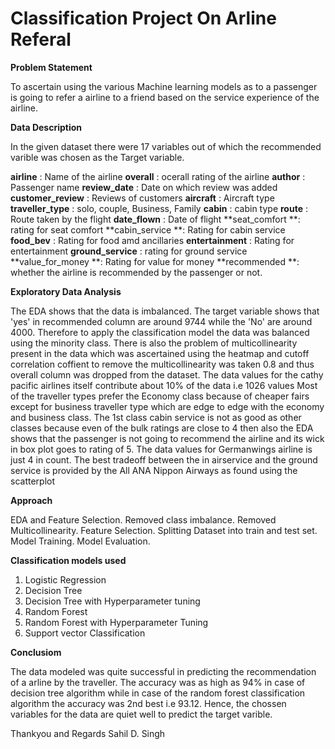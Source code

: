# Classification Project On Arline Referal

**Problem Statement**

To ascertain using the various Machine learning models as to a passenger is going to refer a airline to a friend based on the service experience of the airline.

**Data Description**

In the given dataset there were 17 variables out of which the recommended varible was chosen as the Target variable.

**airline** : Name of the airline
**overall** : ocerall rating of the airline
**author** : Passenger name
**review_date** : Date on which review was added
**customer_review** : Reviews of customers
**aircraft** : Aircraft type
**traveller_type** : solo, couple, Business, Family
**cabin** : cabin type
**route** : Route taken by the flight
**date_flown** : Date of flight
**seat_comfort **: rating for seat comfort
**cabin_service **: Rating for cabin service
**food_bev** : Rating for food amd ancillaries
**entertainment** : Rating for entertainment
**ground_service** : rating for ground service
**value_for_money **: Rating for value for money
**recommended **: whether the airline is recommended by the passenger or not.

**Exploratory Data Analysis**

The EDA shows that the data is imbalanced. The target variable shows that 'yes' in recommended column are around 9744 while the 'No' are around 4000. Therefore to apply the classification model the data was balanced using the minority class.
There is also the problem of multicollinearity present in the data which was ascertained using the heatmap and cutoff correlation coffient to remove the multicollinearity was taken 0.8 and thus overall column was dropped from the dataset.
The data values for the cathy pacific airlines itself contribute about 10% of the data i.e 1026 values
Most of the traveller types prefer the Economy class because of cheaper fairs except for business traveller type which are edge to edge with the economy and business class.
The 1st class cabin service is not as good as other classes because even of the bulk ratings are close to 4 then also the EDA shows that the passenger is not going to recommend the airline and its wick in box plot goes to rating of 5.
The data values for Germanwings airline is just 4 in count.
The best tradeoff between the in airservice and the ground service is provided by the All ANA Nippon Airways as found using the scatterplot

**Approach**

EDA and Feature Selection.
Removed class imbalance.
Removed Multicollinearity.
Feature Selection.
Splitting Dataset into train and test set.
Model Training.
Model Evaluation.

**Classification models used**

1. Logistic Regression
2. Decision Tree
3. Decision Tree with Hyperparameter tuning
4. Random Forest
5. Random Forest with Hyperparameter Tuning
6. Support vector Classification

**Conclusiom**

The data modeled was quite successful in predicting the recommendation of a arline by the traveller. The accuracy was as high as 94% in case of decision tree algorithm while in case of the random forest classification algorithm the accuracy was 2nd best i.e 93.12. Hence, the chossen variables for the data are quiet well to predict the target varible.

Thankyou and Regards
Sahil D. Singh
